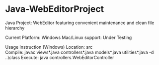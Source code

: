 # Java-WebEditorProject
Java Project: WebEditor featuring convenient maintenance and clean file hierarchy

Current Platform: Windows
Mac/Linux support: Under Testing

Usage Instruction (Windows)
Location: src\
Compile: javac views\*.java controllers\*.java models\*.java utilities\*.java -d ..\class
Execute: java controllers.WebEditorController
